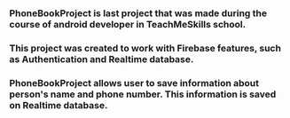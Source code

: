 <h3>PhoneBookProject is last project that was made during the course of android developer in TeachMeSkills school.</h3>
<h3>This project was created to work with Firebase features, such as Authentication and Realtime database.</h3>
<h3>PhoneBookProject allows user to save information about person's name and phone number. This information is saved on Realtime database.</h3>
